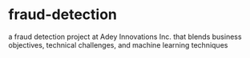 # fraud-detection
a fraud detection project at Adey Innovations Inc. that blends business objectives, technical challenges, and machine learning techniques
